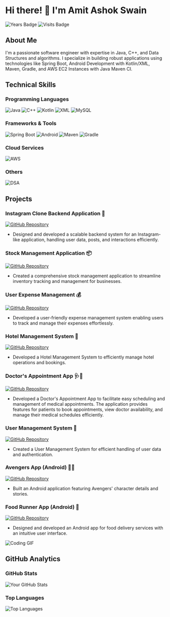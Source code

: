 # Hi there! 👋 I'm Amit Ashok Swain

![Years Badge](https://badges.pufler.dev/years/amit-ashok-swain)
![Visits Badge](https://badges.pufler.dev/visits/amit-ashok-swain/amit-ashok-swain)

<!--[![Portfolio](https://img.shields.io/badge/-Portfolio-ff69b4?style=flat)](https://yourportfolio.com)-->

## About Me

I'm a passionate software engineer with expertise in Java, C++, and Data Structures and algorithms. I specialize in building robust applications using technologies like Spring Boot, Android Development with Kotlin/XML, Maven, Gradle, and AWS EC2 Instances with Java Maven CI.

## Technical Skills

### Programming Languages
![Java](https://img.shields.io/badge/-Java-red?style=flat&logo=java&logoColor=white)
![C++](https://img.shields.io/badge/-C++-blue?style=flat&logo=c%2B%2B&logoColor=white)
![Kotlin](https://img.shields.io/badge/-Kotlin-orange?style=flat&logo=kotlin&logoColor=white)
![XML](https://img.shields.io/badge/-XML-green)
![MySQL](https://img.shields.io/badge/-MySQL-blue?style=flat&logo=mysql)

### Frameworks & Tools
![Spring Boot](https://img.shields.io/badge/-Spring%20Boot-lightgrey?style=flat&logo=spring)
![Android](https://img.shields.io/badge/-Android-brightgreen?style=flat&logo=android)
![Maven](https://img.shields.io/badge/-Maven-yellow?style=flat&logo=apache%20maven&logoColor=black)
![Gradle](https://img.shields.io/badge/-Gradle-3DDC84?style=flat&logo=gradle&logoColor=white)

### Cloud Services
![AWS](https://img.shields.io/badge/-AWS-orange?style=flat&logo=amazon-aws)

### Others
![DSA](https://img.shields.io/badge/-Data_Structures_&_Algorithms-blueviolet)

## Projects

### Instagram Clone Backend Application 📸
[![GitHub Repository](https://img.shields.io/badge/-GitHub-black?style=flat&logo=github)](https://github.com/Amit-Ashok-Swain/Instagram-Clone-Backend-Application)
- Designed and developed a scalable backend system for an Instagram-like application, handling user data, posts, and interactions efficiently.

### Stock Management Application 📦
[![GitHub Repository](https://img.shields.io/badge/-GitHub-black?style=flat&logo=github)](https://github.com/Amit-Ashok-Swain/Stock-Management-Application)
- Created a comprehensive stock management application to streamline inventory tracking and management for businesses.

### User Expense Management 💰
[![GitHub Repository](https://img.shields.io/badge/-GitHub-black?style=flat&logo=github)](https://github.com/Amit-Ashok-Swain/User-Expense-Management-with-AWS)
- Developed a user-friendly expense management system enabling users to track and manage their expenses effortlessly.

### Hotel Management System 🏨
[![GitHub Repository](https://img.shields.io/badge/-GitHub-black?style=flat&logo=github)](https://github.com/Amit-Ashok-Swain/Hotel-Management-Application)
- Developed a Hotel Management System to efficiently manage hotel operations and bookings.

### Doctor's Appointment App 🩺📅
[![GitHub Repository](https://img.shields.io/badge/-GitHub-black?style=flat&logo=github)](https://github.com/Amit-Ashok-Swain/Doctor-s-Appointment-Application)
- Developed a Doctor's Appointment App to facilitate easy scheduling and management of medical appointments. The application provides features for patients to book appointments, view doctor availability, and manage their medical schedules efficiently.

### User Management System 👥
[![GitHub Repository](https://img.shields.io/badge/-GitHub-black?style=flat&logo=github)](https://github.com/Amit-Ashok-Swain/User-Management-System)
- Created a User Management System for efficient handling of user data and authentication.

### Avengers App (Android) 🦸‍♂️
[![GitHub Repository](https://img.shields.io/badge/-GitHub-black?style=flat&logo=github)](https://github.com/Amit-Ashok-Swain/Android-Kick-Off)
- Built an Android application featuring Avengers' character details and stories.

### Food Runner App (Android) 🍔
[![GitHub Repository](https://img.shields.io/badge/-GitHub-black?style=flat&logo=github)](https://github.com/Amit-Ashok-Swain/Android-Kick-Off)
- Designed and developed an Android app for food delivery services with an intuitive user interface.

![Coding GIF](https://media.giphy.com/media/ZVik7pBtu9dNS/giphy.gif)

## GitHub Analytics

### GitHub Stats
![Your GitHub Stats](https://github-readme-stats.vercel.app/api?username=amit-ashok-swain&show_icons=true&theme=dark)

### Top Languages
![Top Languages](https://github-readme-stats.vercel.app/api/top-langs/?username=amit-ashok-swain&layout=compact&theme=dark)
